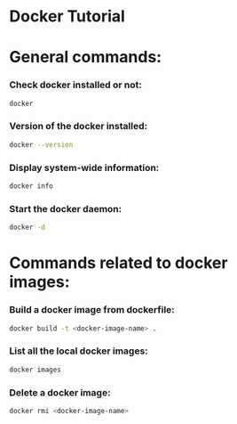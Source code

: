 # Docker Tutorial

# General commands:
### Check docker installed or not:
```bash
docker
```
### Version of the docker installed:
```bash
docker --version
```
### Display system-wide information:
```bash
docker info
```
### Start the docker daemon:
```bash
docker -d
```

# Commands related to docker images:
### Build a docker image from dockerfile:
```bash
docker build -t <docker-image-name> .
```
### List all the local docker images:
```bash
docker images
```
### Delete a docker image:
```bash
docker rmi <docker-image-name>
```
